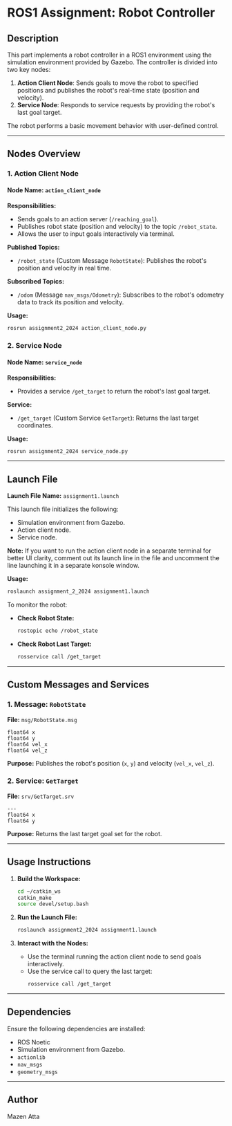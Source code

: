 # ROS1 Assignment: Robot Controller

## Description
This part implements a robot controller in a ROS1 environment using the simulation environment provided by Gazebo. The controller is divided into two key nodes:

1. **Action Client Node**: Sends goals to move the robot to specified positions and publishes the robot's real-time state (position and velocity).
2. **Service Node**: Responds to service requests by providing the robot's last goal target.

The robot performs a basic movement behavior with user-defined control.

---

## Nodes Overview

### 1. **Action Client Node**

#### Node Name: `action_client_node`

**Responsibilities:**
- Sends goals to an action server (`/reaching_goal`).
- Publishes robot state (position and velocity) to the topic `/robot_state`.
- Allows the user to input goals interactively via terminal.

**Published Topics:**
- `/robot_state` (Custom Message `RobotState`): Publishes the robot's position and velocity in real time.

**Subscribed Topics:**
- `/odom` (Message `nav_msgs/Odometry`): Subscribes to the robot's odometry data to track its position and velocity.

**Usage:**
```bash
rosrun assignment2_2024 action_client_node.py
```

### 2. **Service Node**

#### Node Name: `service_node`

**Responsibilities:**
- Provides a service `/get_target` to return the robot's last goal target.

**Service:**
- `/get_target` (Custom Service `GetTarget`): Returns the last target coordinates.

**Usage:**
```bash
rosrun assignment2_2024 service_node.py
```

---

## Launch File

**Launch File Name:** `assignment1.launch`

This launch file initializes the following:
- Simulation environment from Gazebo.
- Action client node.
- Service node.

**Note:** If you want to run the action client node in a separate terminal for better UI clarity, comment out its launch line in the file and uncomment the line launching it in a separate konsole window.

**Usage:**
```bash
roslaunch assignment_2_2024 assignment1.launch
```

To monitor the robot:
- **Check Robot State:**
  ```bash
  rostopic echo /robot_state
  ```
- **Check Robot Last Target:**
  ```bash
  rosservice call /get_target
  ```

---

## Custom Messages and Services

### 1. **Message: `RobotState`**
**File:** `msg/RobotState.msg`
```plaintext
float64 x
float64 y
float64 vel_x
float64 vel_z
```
**Purpose:** Publishes the robot's position (`x`, `y`) and velocity (`vel_x`, `vel_z`).

### 2. **Service: `GetTarget`**
**File:** `srv/GetTarget.srv`
```plaintext
---
float64 x
float64 y
```
**Purpose:** Returns the last target goal set for the robot.

---

## Usage Instructions

1. **Build the Workspace:**
   ```bash
   cd ~/catkin_ws
   catkin_make
   source devel/setup.bash
   ```

2. **Run the Launch File:**
   ```bash
   roslaunch assignment2_2024 assignment1.launch

   ```

3. **Interact with the Nodes:**
   - Use the terminal running the action client node to send goals interactively.
   - Use the service call to query the last target:
     ```bash
     rosservice call /get_target

     ```

---

## Dependencies

Ensure the following dependencies are installed:
- ROS Noetic
- Simulation environment from Gazebo.
- `actionlib`
- `nav_msgs`
- `geometry_msgs`

---

## Author
Mazen Atta
